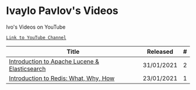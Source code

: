 # Ivaylo Pavlov's Videos
Ivo's Videos on YouTube

[`Link to YouTube Channel`](https://www.youtube.com/user/ivailop)

| Title                                                        | Released  | # |
| ------------------------------------------------------------ | ---------- | - | 
| [Introduction to Apache Lucene & Elasticsearch](https://www.youtube.com/watch?v=BvgGgkN3clI&t=1160s) | 31/01/2021 | 2 |
| [Introduction to Redis: What, Why, How](https://www.youtube.com/watch?v=O35aMP1xvtY) | 23/01/2021 | 1 |
